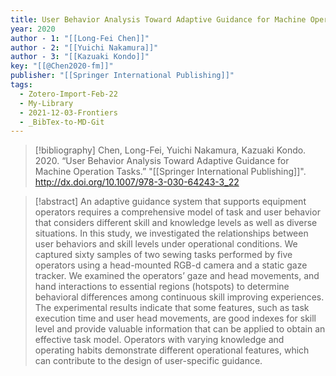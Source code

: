 ```yaml
---
title: User Behavior Analysis Toward Adaptive Guidance for Machine Operation Tasks
year: 2020
author - 1: "[[Long-Fei Chen]]"
author - 2: "[[Yuichi Nakamura]]"
author - 3: "[[Kazuaki Kondo]]"
key: "[[@Chen2020-fm]]"
publisher: "[[Springer International Publishing]]"
tags:
  - Zotero-Import-Feb-22
  - My-Library
  - 2021-12-03-Frontiers
  - _BibTex-to-MD-Git
---
```


> [!bibliography]
> Chen, Long-Fei, Yuichi Nakamura, Kazuaki Kondo. 2020. “User Behavior Analysis Toward Adaptive Guidance for Machine Operation Tasks.” "[[Springer International Publishing]]". http://dx.doi.org/10.1007/978-3-030-64243-3_22

> [!abstract]
> An adaptive guidance system that supports equipment operators requires a comprehensive model of task and user behavior that considers different skill and knowledge levels as well as diverse situations. In this study, we investigated the relationships between user behaviors and skill levels under operational conditions. We captured sixty samples of two sewing tasks performed by five operators using a head-mounted RGB-d camera and a static gaze tracker. We examined the operators’ gaze and head movements, and hand interactions to essential regions (hotspots) to determine behavioral differences among continuous skill improving experiences. The experimental results indicate that some features, such as task execution time and user head movements, are good indexes for skill level and provide valuable information that can be applied to obtain an effective task model. Operators with varying knowledge and operating habits demonstrate different operational features, which can contribute to the design of user-specific guidance.